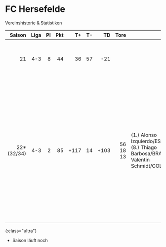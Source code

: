 # FC Hersefelde

Vereinshistorie & Statistiken

Saison | Liga | Pl | Pkt | T+ | T- | TD | Tore | | Vorb | | Zwk | | Zugänge | Abgänge | Karriereende | Saison  
---:| ---:| ---:| ---:| ---:| ---:| ---:| ---:|:--- | ---:|:--- | --- | --- | --- | --- | --- | ---
21 | 4-3 | 8 | 44 | 36 | 57 | -21 | | | | | | | Alonso Izquierdo/ESP/20<br>Kevin Schar/DE/30<br>Gerrit Ramírez/DE/29 | Joaquim Tuma/BRA/29<br>
22*<br>(32/34) | 4-3 | 2 | 85 | +117 | 14 | +103 | 56<br>18<br>13 | (1.) Alonso Izquierdo/ESP/21<br> (8.) Thiago Barbosa/BRA/19<br>Valentin Schmidt/COL/26 | 16<br>15 | (1.) Matteo Renzi/SMR/28<br>(2.) Lahcene Messai/DZA/21 | +26<br>+25 | Timo Dridi/DE/27<br> Gerrit Ramírez/DE/30 | (T) William Arnold/DE/18<br>Lahcene Messai/DZA/20<br>Albert Berger/DE/21<br>Valentin Schmidt/COL/26<br>Eulalio Werner/DE/32<br>Ricardo Adeyemi/CMR/32<br>Pierre Keiya/DE/33<br>Dorian Fischer/DE/32<br>Yuri Szabó/BRA/30<br>Max Böhm/DE/31<br>Andre Pfeiffer/DE/20<br>Jannik Verikios/DE/23 | Traianós Rota/GRC/30<br>Lucas Joly/NOR/26<br>Bautista Juarez/MEX/26<br>Tan Sakurai/DE/21<br>Ricardo Adeyemi/CMR/32 | Pierre Keiya/DE/33
{:class="ultra"}

* Saison läuft noch
